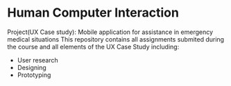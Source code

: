 # Human Computer Interaction
Project(UX Case study): Mobile application for assistance in emergency medical situations
This repository contains all assignments submited during the course and all elements of the UX Case Study including:
- User research
- Designing 
- Prototyping
